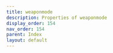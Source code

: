 ```yaml
---
title: weaponmode
description: Properties of weaponmode
display_order: 154
nav_order: 154
parent: Index
layout: default
---
```



